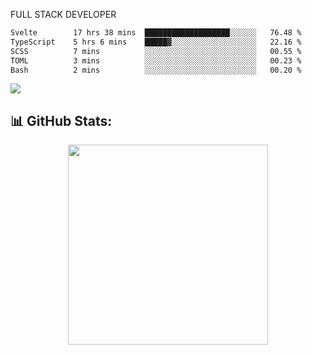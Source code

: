 FULL  STACK DEVELOPER

 <!--START_SECTION:waka-->

```txt
Svelte        17 hrs 38 mins  ███████████████████░░░░░░   76.48 %
TypeScript    5 hrs 6 mins    █████▓░░░░░░░░░░░░░░░░░░░   22.16 %
SCSS          7 mins          ░░░░░░░░░░░░░░░░░░░░░░░░░   00.55 %
TOML          3 mins          ░░░░░░░░░░░░░░░░░░░░░░░░░   00.23 %
Bash          2 mins          ░░░░░░░░░░░░░░░░░░░░░░░░░   00.20 %
```

<!--END_SECTION:waka-->

  <p align="start">
   
<a href="https://linkedin.com/in/Abhishek">
<img src="https://skillicons.dev/icons?i=cpp,java,python,html,css,js,postgres,mongodb,linux,bash,git,github,react,express,nodejs,nextjs,gcp,docker,vscode,postman,powershell,githubactions,&theme=dark&perline=10" />
</a>
</p>



## 📊 GitHub Stats:

 <div align="center">

 <!-- github streak start -->

<img width=320 src="https://github-readme-streak-stats.herokuapp.com/?user=Abhishek9503&layout=compact"  />

<!-- github streak end -->
